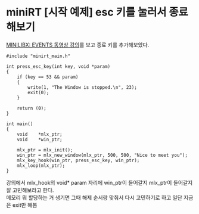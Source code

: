 # miniRT [시작 예제] esc 키를 눌러서 종료해보기

[MINILIBX: EVENTS 동영상 강의](https://elearning.intra.42.fr/notions/minilibx/subnotions/mlx-events/videos/minilibx-events)를 보고 종료 키를 추가해보았다.

~~~
#include "minirt_main.h"

int	press_esc_key(int key, void *param)
{
	if (key == 53 && param)
	{
		write(1, "The Window is stopped.\n", 23);
		exit(0);
	}

	return (0);
}

int main()
{
	void	*mlx_ptr;
	void	*win_ptr;

	mlx_ptr = mlx_init();
	win_ptr = mlx_new_window(mlx_ptr, 500, 500, "Nice to meet you");
	mlx_key_hook(win_ptr, press_esc_key, win_ptr);
	mlx_loop(mlx_ptr);
}
~~~

강의에서 mlx_hook의 void* param 자리에 win_ptr이 들어갈지 mlx_ptr이 들어갈지 잘 고민해보라고 한다.<br>
메모리 뭐 할당하는 거 생기면 그때 해제 순서랑 맞춰서 다시 고민하기로 하고 일단 지금은 exit만 해봄
